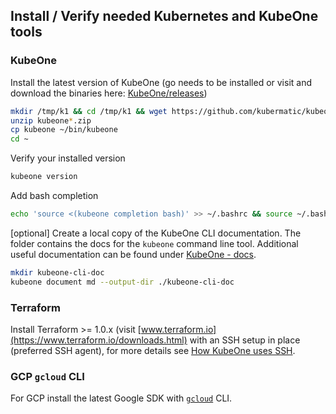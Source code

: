 
## Install / Verify needed Kubernetes and KubeOne tools

### KubeOne

Install the latest version of KubeOne (go needs to be installed or visit and download the binaries here: [KubeOne/releases](https://github.com/kubermatic/kubeone/releases))

```bash
mkdir /tmp/k1 && cd /tmp/k1 && wget https://github.com/kubermatic/kubeone/releases/download/v1.2.3/kubeone_1.2.3_linux_amd64.zip
unzip kubeone*.zip
cp kubeone ~/bin/kubeone
cd ~
```

Verify your installed version

```bash
kubeone version
```

Add bash completion

```bash
echo 'source <(kubeone completion bash)' >> ~/.bashrc && source ~/.bashrc
```

[optional] Create a local copy of the KubeOne CLI documentation. The folder contains the docs for the `kubeone` command line tool. Additional useful documentation can be found under [KubeOne - docs](https://docs.kubermatic.com/kubeone/master/). 

```bash
mkdir kubeone-cli-doc
kubeone document md --output-dir ./kubeone-cli-doc
```

### Terraform

Install Terraform >= 1.0.x (visit [www.terraform.io](https://www.terraform.io/downloads.html) with an SSH setup in place (preferred SSH agent), for more details see [How KubeOne uses SSH](https://docs.kubermatic.com/kubeone/master/using_kubeone/ssh/).

### GCP `gcloud` CLI

For GCP install the latest Google SDK with [`gcloud`](https://cloud.google.com/sdk/install) CLI.
